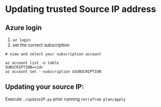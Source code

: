 # Updating trusted Source IP address

## Azure login

1. `az login`
2. set the correct subscription 
```
# view and select your subscription account

az account list -o table
SUBSCRIPTION=<id>
az account set --subscription $SUBSCRIPTION
```

## Updating your source IP:

Execute `./updateIP.py` prior running `terrafrom plan/apply`
